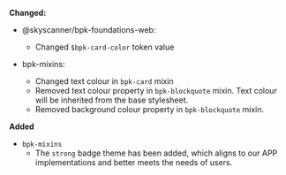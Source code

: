 **Changed:**

- @skyscanner/bpk-foundations-web:
  - Changed `$bpk-card-color` token value

- bpk-mixins:
  - Changed text colour in `bpk-card` mixin
  - Removed text colour property in `bpk-blockquote` mixin. Text colour will be inherited from the base stylesheet.
  - Removed background colour property in `bpk-blockquote` mixin.

**Added**

- `bpk-mixins`
    - The `strong` badge theme has been added, which aligns to our APP implementations and better meets the needs of users.
